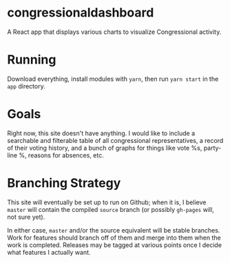 # congressionaldashboard
A React app that displays various charts to visualize Congressional activity.

# Running
 Download everything, install modules with `yarn`, then run `yarn start` in the `app` directory.

# Goals
Right now, this site doesn't have anything. I would like to include a searchable and filterable table of all congressional representatives, a record of their voting history, and a bunch of graphs for things like vote %s, party-line %, reasons for absences, etc.

# Branching Strategy
This site will eventually be set up to run on Github; when it is, I believe `master` will contain the compiled `source` branch (or possibly `gh-pages` will, not sure yet).

In either case, `master` and/or the source equivalent will be stable branches. Work for features should branch off of them and merge into them when the work is completed. Releases may be tagged at various points once I decide what features I actually want.
